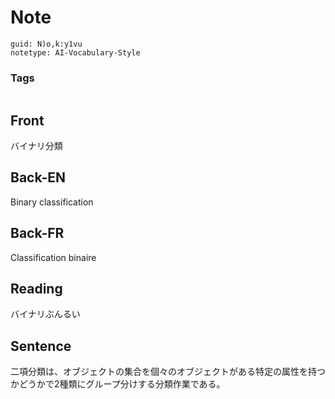 # Note
```
guid: N)o,k:y1vu
notetype: AI-Vocabulary-Style
```

### Tags
```
```

## Front
バイナリ分類

## Back-EN
Binary classification

## Back-FR
Classification binaire

## Reading
バイナリぶんるい

## Sentence
二項分類は、オブジェクトの集合を個々のオブジェクトがある特定の属性を持つかどうかで2種類にグループ分けする分類作業である。
